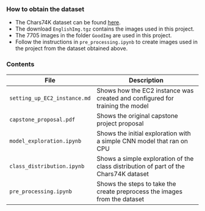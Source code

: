 ### How to obtain the dataset

* The Chars74K dataset can be found [here](http://www.ee.surrey.ac.uk/CVSSP/demos/chars74k/).
* The download `EnglishImg.tgz` contains the images used in this project.
* The 7705 images in the folder `GoodImg` are used in this project.
* Follow the instructions in `pre_processing.ipynb` to create images used in the project from the dataset obtained above. 

### Contents

| File | Description |
| --- | --- |
| `setting_up_EC2_instance.md` | Shows how the EC2 instance was created and configured for training the model | 
| `capstone_proposal.pdf` | Shows the original capstone project proposal |
| `model_exploration.ipynb` | Shows the initial exploration with a simple CNN model that ran on CPU |
| `class_distribution.ipynb` | Shows a simple exploration of the class distribution of part of the Chars74K dataset |
| `pre_processing.ipynb` | Shows the steps to take the create preprocess the images from the dataset |
